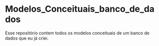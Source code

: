 # Modelos_Conceituais_banco_de_dados
Esse repositório contem todos os modelos conceituais de um banco de dados que eu já criei.
